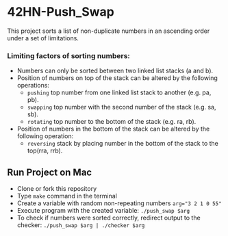 # 42HN-Push_Swap

This project sorts a list of non-duplicate numbers in an ascending order under a set of limitations.
### Limiting factors of sorting numbers:
* Numbers can only be sorted between two linked list stacks (a and b).
* Position of numbers on top of the stack can be altered by the following operations:
  * ```pushing``` top number from one linked list stack to another (e.g. pa, pb).
  * ```swapping``` top number with the second number of the stack (e.g. sa, sb).
  * ```rotating``` top number to the bottom of the stack (e.g. ra, rb).
* Position of numbers in the bottom of the stack can be altered by the following operation:
  * ```reversing``` stack by placing number in the bottom of the stack to the top(rra, rrb).
## Run Project on Mac
* Clone or fork this repository
* Type ```make``` command in the terminal
* Create a variable with random non-repeating numbers ```arg="3 2 1 0 55"```
* Execute program with the created variable: ```./push_swap $arg```
* To check if numbers were sorted correctly, redirect output to the checker: ```./push_swap $arg | ./checker $arg```
